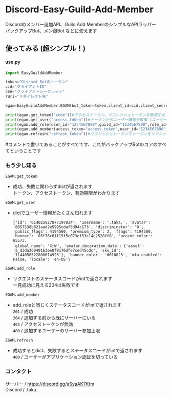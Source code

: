 # Discord-Easy-Guild-Add-Member
Discordのメンバー追加API、Guild Add MemberのシンプルなAPIラッパー  
バックアップBot、メン爆Bot などに使えます
## 使ってみる (超シンプル！)
#### use.py
```python
import EasyGuildAddMember

token="Discord Botのトークン"
cid="クライアントID"
cse="クライアントシークレット"
ruri="リダイレクト先"

egam=EasyGuildAddMember.EGAM(bot_token=token,client_id=cid,client_secret=cse,redirect_uri=ruri,proxy=None)#proxyにプロキシを設定できます (proxy=dict)

print(egam.get_token("code"))#アクセストークン、リフレッシュトークンを取得する
print(egam.get_user("access_token"))#トークンからユーザー情報を取得 (ユーザーID / ユーザーネーム など)
print(egam.add_role(user_id="1234567890",guild_id="1234567890",role_id="1234567890"))#ユーザーにロールを付与
print(egam.add_member(access_token="access_token",user_id="1234567890",guild_id="1234567890"))#ユーザーをサーバーに追加
print(egam.refresh("refresh_token"))#リフレッシュトークンでトークンをリフレッシュする
```
#コメントで書いてあることがすべてです、これがバックアップBotのコアのすべてということです  
### もう少し知る
```EGAM.get_token```  
- 成功、失敗に関わらずdictが返されます  
  トークン、アクセストークン、有効期限がわかります  

```EGAM.get_user```
- dictでユーザー情報がたくさん知れます  
  ```
  {'id': '614025927877197834', 'username': '.taka.', 'avatar': '8057538b821aad2e5995cdaf5d94c173', 'discriminator': '0', 'public_flags': 4194560, 'premium_type': 2, 'flags': 4194560, 'banner': '05f76c61f15f5c073ef53c14c2528ff8', 'accent_color': 65573,
  'global_name': 'たか', 'avatar_decoration_data': {'asset': 'a_d3da36040163ee0f9176dfe7ced45cdc', 'sku_id': '1144058522808614923'}, 'banner_color': '#010025', 'mfa_enabled': False, 'locale': 'en-US'}
  ```
  
```EGAM.add_role```
- リクエストのステータスコードがintで返されます  
  一見成功に見える204は失敗です

```EGAM.add_member```
- add_roleと同じくステータスコードがintで返されます  
  ```201``` / 成功  
  ```204``` / 追加する前から既にサーバーにいる  
  ```403``` / アクセストークンが無効  
  ```400``` / 追加するユーザーのサーバー参加上限

```EGAM.refresh```
- 成功するとdict、失敗するとステータスコードがintで返されます  
  ```400``` / ユーザーがアプリケーション認証を切っている  
### コンタクト
サーバー / https://discord.gg/aSyaAK7Ktm  
Discord / .taka.  
